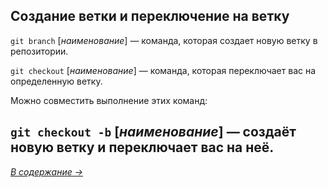 ## **Создание ветки и переключение на ветку**

`git branch` [*наименование*] — команда, которая создает новую ветку в репозитории.

`git checkout` [*наименование*] — команда, которая переключает вас на определенную ветку.

Можно совместить выполнение этих команд:

`git checkout -b` [*наименование*] — создаёт новую ветку и переключает вас на неё.
---
[*В содержание →*](/readme.md)